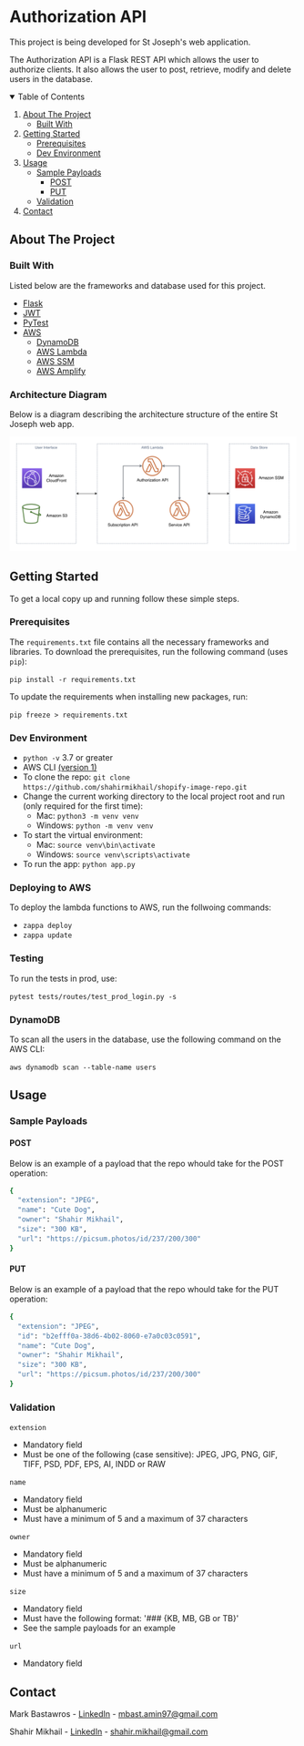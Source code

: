 # Authorization API


This project is being developed for St Joseph's web application.

The Authorization API is a Flask REST API which allows the user to authorize clients. It also allows the user to post, retrieve, modify and delete users in the database.


<!-- TABLE OF CONTENTS -->
<details open="open">
  <summary>Table of Contents</summary>
  <ol>
    <li>
      <a href="#about-the-project">About The Project</a>
      <ul>
        <li><a href="#built-with">Built With</a></li>
      </ul>
    </li>
    <li>
      <a href="#getting-started">Getting Started</a>
      <ul>
        <li><a href="#prerequisites">Prerequisites</a></li>
        <li><a href="#dev-environment">Dev Environment</a></li>
      </ul>
    </li>
     <li>
      <a href="#usage">Usage</a>
      <ul>
        <li>
          <a href="#sample-payloads">Sample Payloads</a>
            <ul>
              <li><a href="#post">POST</a></li>
              <li><a href="#put">PUT</a></li>
            </ul>
        </li>
        <li><a href="#validation">Validation</a></li>
      </ul>
    </li>
    <li><a href="#contact">Contact</a></li>
  </ol>
</details>



<!-- ABOUT THE PROJECT -->
## About The Project

### Built With

Listed below are the frameworks and database used for this project.

* [Flask](https://flask.palletsprojects.com/en/1.1.x/)
* [JWT](https://jwt.io/introduction/)
* [PyTest](https://docs.pytest.org/en/stable/)
* [AWS](https://docs.aws.amazon.com)
  * [DynamoDB](https://docs.aws.amazon.com/amazondynamodb/latest/developerguide/Introduction.html)
  * [AWS Lambda](https://aws.amazon.com/lambda/)
  * [AWS SSM](https://docs.aws.amazon.com/systems-manager/latest/userguide/systems-manager-parameter-store.html)
  * [AWS Amplify](https://aws.amazon.com/amplify/)


### Architecture Diagram

Below is a diagram describing the architecture structure of the entire St Joseph web app.

![alt text](Diagram.png?raw=true)




<!-- GETTING STARTED -->
## Getting Started

To get a local copy up and running follow these simple steps.

### Prerequisites

The `requirements.txt` file contains all the necessary frameworks and libraries. To download the prerequisites, run the following command (uses `pip`):

`pip install -r requirements.txt`
  
To update the requirements when installing new packages, run:

`pip freeze > requirements.txt`
  
### Dev Environment
- `python -v` 3.7 or greater
- AWS CLI [(version 1)](https://docs.aws.amazon.com/cli/latest/userguide/install-macos.html)
- To clone the repo: `git clone https://github.com/shahirmikhail/shopify-image-repo.git`
- Change the current working directory to the local project root and run (only required for the first time):
    - Mac: `python3 -m venv venv`
    - Windows: `python -m venv venv`
- To start the virtual environment:
    - Mac: `source venv\bin\activate`
    - Windows: `source venv\scripts\activate`
- To run the app: `python app.py`


### Deploying to AWS

To deploy the lambda functions to AWS, run the follwoing commands:

- `zappa deploy`
- `zappa update`

### Testing

To run the tests in prod, use:

`pytest tests/routes/test_prod_login.py -s`

### DynamoDB

To scan all the users in the database, use the following command on the AWS CLI:

`aws dynamodb scan --table-name users`


<!-- USAGE EXAMPLES -->
## Usage

### Sample Payloads

#### POST

Below is an example of a payload that the repo whould take for the POST operation:

```sh
{
  "extension": "JPEG",
  "name": "Cute Dog",
  "owner": "Shahir Mikhail",
  "size": "300 KB",
  "url": "https://picsum.photos/id/237/200/300"
}
```

#### PUT

Below is an example of a payload that the repo whould take for the PUT operation:

```sh
{
  "extension": "JPEG",
  "id": "b2efff0a-38d6-4b02-8060-e7a0c03c0591",
  "name": "Cute Dog",
  "owner": "Shahir Mikhail",
  "size": "300 KB",
  "url": "https://picsum.photos/id/237/200/300"
}
```


### Validation

`extension`
- Mandatory field
- Must be one of the following (case sensitive): JPEG, JPG, PNG, GIF, TIFF, PSD, PDF, EPS, AI, INDD or RAW

`name`
- Mandatory field
- Must be alphanumeric
- Must have a minimum of 5 and a maximum of 37 characters

`owner`
- Mandatory field
- Must be alphanumeric
- Must have a minimum of 5 and a maximum of 37 characters

`size`
- Mandatory field
- Must have the following format: '### {KB, MB, GB or TB}'
- See the sample payloads for an example

`url`
- Mandatory field


<!-- CONTACT -->
## Contact

Mark Bastawros - [LinkedIn](https://www.linkedin.com/in/mark-bastawros-1ba081178) - mbast.amin97@gmail.com

Shahir Mikhail - [LinkedIn](https://linkedin.com/in/shahirmikhail) - shahir.mikhail@gmail.com



